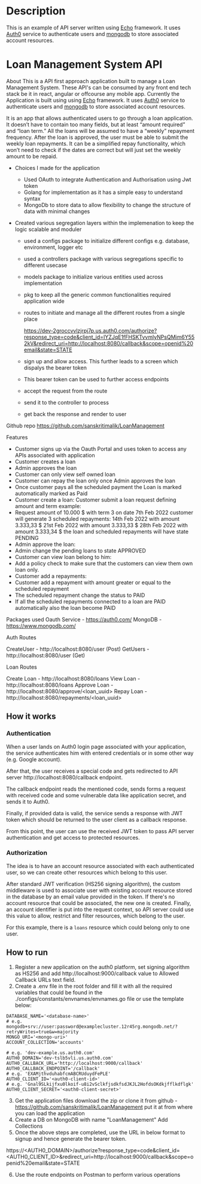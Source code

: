 # Description

This is an example of API server written using [Echo](https://echo.labstack.com/) framework.
It uses [Auth0](https://auth0.com/) service to authenticate users and [mongodb](https://www.mongodb.com/) to store associated account resources.

# Loan Management System API
About
This is a API first approach application built to manage a Loan Management System. These API's can be consumed by any front end tech stack be it in react, angular or offcourse any mobile app. Currently the Application is built using using [Echo](https://echo.labstack.com/) framework.
It uses [Auth0](https://auth0.com/) service to authenticate users and [mongodb](https://www.mongodb.com/) to store associated account resources.

It is an app that allows authenticated users to go through a loan application. It doesn’t have to contain too many fields, but at least “amount required” and “loan term.” All the loans will be assumed to have a “weekly” repayment frequency. After the loan is approved, the user must be able to submit the weekly loan repayments. It can be a simplified repay functionality, which won’t need to check if the dates are correct but will just set the weekly amount to be repaid.

- Choices I made for the application
    - Used OAuth to integrate Authentication and Authorisation using Jwt token
    - Golang for implementation as it has a simple easy to understand syntax
    - MongoDb to store data to allow flexibility to change the structure of data with minimal changes

- Created various segregation layers within the implemenation to keep the logic scalable and moduler
    - used a configs package to initialize different configs e.g. database, environment, logger etc
    - used a controllers package with various segregations specific to different usecase
    - models package to initialize various entities used across implementation
    - pkg to keep all the generic common functionalities required application wide
    - routes to initiate and manage all the different routes from a single place


      https://dev-2groccvvlzjrpj7p.us.auth0.com/authorize?response_type=code&client_id=IYZJqE1fFHSKTvvmlyNPsQMim6Y552kV&redirect_uri=http://localhost:8080/callback&scope=openid%20email&state=STATE
    - sign up and allow access. This further leads to a screen which dispalys the bearer token
    - This bearer token can be used to further access endpoints  
    - accept the request from the route
    - send it to the controller to process
    - get back the response and render to user


Github repo
https://github.com/sanskritimalik/LoanManagement

Features
- Customer signs up via the Oauth Portal and uses token to access any APIs associated with application
- Customer creates a loan
- Admin approves the loan
- Customer can only view self owned loan
- Customer can repay the loan only once Admin approves the loan
- Once customer pays all the scheduled payment the Loan is marked automatically marked as Paid
- Customer create a loan: Customer submit a loan request defining amount and term example:
- Request amount of 10.000 $ with term 3 on date 7th Feb 2022
customer will generate 3 scheduled repayments:
14th Feb 2022 with amount 3.333,33 $
21st Feb 2022 with amount 3.333,33 $
28th Feb 2022 with amount 3.333,34 $
the loan and scheduled repayments will have state PENDING
- Admin approve the loan:
- Admin change the pending loans to state APPROVED
- Customer can view loan belong to him:
- Add a policy check to make sure that the customers can view them own loan only.
- Customer add a repayments:
- Customer add a repayment with amount greater or equal to the scheduled repayment
- The scheduled repayment change the status to PAID
- If all the scheduled repayments connected to a loan are PAID automatically also the loan become PAID

Packages used
Oauth Service - https://auth0.com/
MongoDB - https://www.mongodb.com/

Auth Routes

CreateUser - http://localhost:8080/user  (Post)
GetUsers - http://localhost:8080/user (Get)

Loan Routes

Create Loan - http://localhost:8080/loans
View Loan - http://localhost:8080/loans
Approve Loan - http://localhost:8080/approve/<loan_uuid>
Repay Loan - http://localhost:8080/repayments/<loan_uuid>

## How it works

### Authentication

When a user lands on Auth0 login page associated with your application, 
the service authenticates him with entered credentials or in some other way (e.g. Google account).

After that, the user receives a special code and gets redirected to API server http://localhost:8080/callback endpoint.

The callback endpoint reads the mentioned code, sends forms a request with received code and some vulnerable data like application secret,
and sends it to Auth0.

Finally, if provided data is valid, the service sends a response with JWT token which should be returned to the user client as a callback response.

From this point, the user can use the received JWT token to pass API server authentication and get access to protected resources.

### Authorization

The idea is to have an account resource associated with each authenticated user, so we can create other resources which belong to this user.

After standard JWT verification (HS256 signing algorithm), the custom middleware is used to associate user with existing account resource
stored in the database by an email value provided in the token. If there's no account resource that could be associated, the new one is created.
Finally, an account identifier is put into the request context, so API server could use this value to allow, restrict and filter resources,
which belong to the user.

For this example, there is a `loans` resource which could belong only to one user. 

## How to run

1. Register a new application on the auth0 platform, set signing algorithm as HS256 and add http://localhost:9000/callback value to Allowed Callback URLs text field.
2. Create a .env file in the root folder and fill it with all the required variables that could be found in the ./configs/constants/envnames/envnames.go file or use the template below:
```
DATABASE_NAME='<database-name>'
# e.g. mongodb+srv://user:password@examplecluster.12r45rg.mongodb.net/?retryWrites=true&w=majority
MONGO_URI='<mongo-uri>'
ACCOUNT_COLLECTION='accounts'

# e.g. 'dev-example.us.auth0.com'
AUTH0_DOMAIN='dev-tslb5vli.us.auth0.com'
AUTH0_CALLBACK_URL='http://localhost:9000/callback'
AUTH0_CALLBACK_ENDPOINT='/callback'
# e.g. 'EXAMjthvduhabfcmABCRUduydFePLE'
AUTH0_CLIENT_ID='<auth0-client-id>'
# e.g. 'Gnal9SLkijfxu0lkoif-u8i2vSclkfjsdkfsdJKJL2HofdsOKdkjfflkdflgk'
AUTH0_CLIENT_SECRET='<auth0-client-secret>'
```
3. Get the application files
download the zip or clone it from github - https://github.com/sanskritimalik/LoanManagement
put it at <your-sites-or-htdocs-folder-path> from where you can load the application
4. Create a DB on MongoDB with name "LoanManagement"
Add Collections
5. Once the above steps are completed, use the URL in below format to signup and hence generate the bearer token.

https://<AUTH0_DOMAIN>/authorize?response_type=code&client_id=<AUTH0_CLIENT_ID>&redirect_uri=http://localhost:9000/callback&scope=openid%20email&state=STATE

6. Use the route endpoints on Postman to perform various operations
